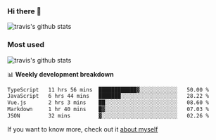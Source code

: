 ### Hi there 👋

<!--
**HondryTravis/HondryTravis** is a ✨ _special_ ✨ repository because its `README.md` (this file) appears on your GitHub profile.

Here are some ideas to get you started:

- 🔭 I’m currently working on ...
- 🌱 I’m currently learning ...
- 👯 I’m looking to collaborate on ...
- 🤔 I’m looking for help with ...
- 💬 Ask me about ...
- 📫 How to reach me: ...
- 😄 Pronouns: ...
- ⚡ Fun fact: ...
-->

![travis's github stats](https://github-readme-stats.vercel.app/api?username=HondryTravis&hide=stars)
### Most used
![travis's github stats](https://github-readme-stats.anuraghazra1.vercel.app/api/top-langs/?username=HondryTravis&layout=compact&hide_title=true)

📊 **Weekly development breakdown**

<!--START_SECTION:waka-->

```txt
TypeScript   11 hrs 56 mins  ████████████▓░░░░░░░░░░░░   50.00 %
JavaScript   6 hrs 44 mins   ███████░░░░░░░░░░░░░░░░░░   28.22 %
Vue.js       2 hrs 3 mins    ██░░░░░░░░░░░░░░░░░░░░░░░   08.60 %
Markdown     1 hr 40 mins    █▓░░░░░░░░░░░░░░░░░░░░░░░   07.03 %
JSON         32 mins         ▓░░░░░░░░░░░░░░░░░░░░░░░░   02.26 %
```

<!--END_SECTION:waka-->

If you want to know more, check out it [about myself](https://hondrytravis.github.io/)
